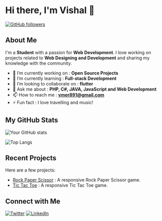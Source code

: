 # Hi there, I'm Vishal 👋

[![GitHub followers](https://img.shields.io/github/followers/youname?label=Follow&style=social)](https://github.com/vishalmer)

## About Me

I'm a **Student** with a passion for **Web Development**. I love working on projects related to **Web Designing and Development** and sharing my knowledge with the community.

- 🔭 I’m currently working on : **Open Source Projects**
- 🌱 I’m currently learning : **Full-stack Development**
- 👯 I’m looking to collaborate on : **flutter**
- 💬 Ask me about : **PHP, C#, JAVA, JavaScript and Web Development**
- 📫 How to reach me : **vmer891@gmail.com**
- ⚡ Fun fact : I love travelling and music!

## My GitHub Stats

![Your GitHub stats](https://github-readme-stats.vercel.app/api?username=vishalmer&show_icons=true&theme=radical)

![Top Langs](https://github-readme-stats.vercel.app/api/top-langs/?username=vishalmer&layout=compact&theme=radical)

## Recent Projects

Here are a few projects:

- [Rock Paper Scissor](https://github.com/VishalMer/Projects/tree/main/Rock%20Paper%20Scissor) : A responsive Rock Paper Scissor game.
- [Tic Tac Toe](https://github.com/VishalMer/Projects/tree/main/Tic%20Tac%20Toe) : A responsive Tic Tac Toe game.

## Connect with Me

[![Twitter](https://img.shields.io/badge/Twitter-Profile-blue)](https://twitter.com/itz_mer_)
[![LinkedIn](https://img.shields.io/badge/LinkedIn-Profile-blue)](https://www.linkedin.com/in/vishal-mer)

